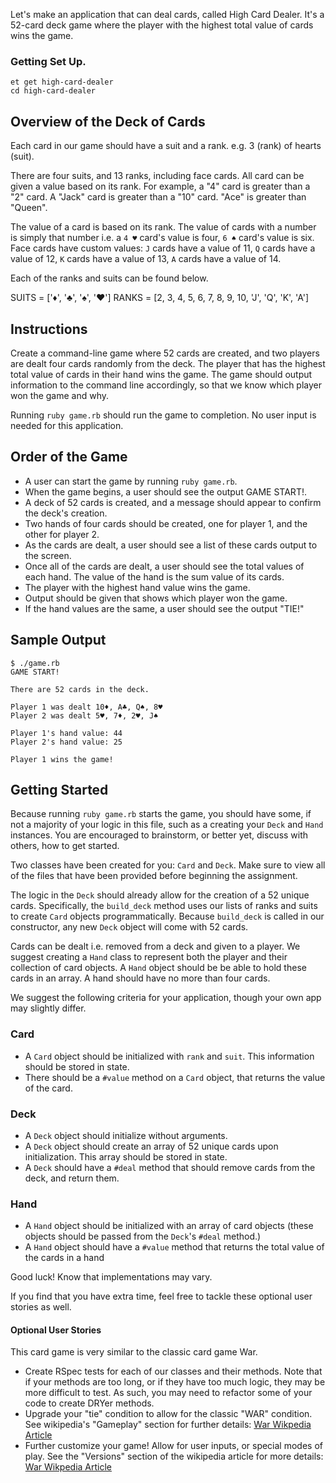 Let's make an application that can deal cards, called High Card Dealer. It's a 52-card deck game where the player with the highest total value of cards wins the game.
 
### Getting Set Up.   
  
```no-highlight
et get high-card-dealer
cd high-card-dealer  
```
  
## Overview of the Deck of Cards

Each card in our game should have a suit and a rank. e.g. 3 (rank) of hearts (suit).

There are four suits, and 13 ranks, including face cards. All card can be given a value based on its rank. For example, a "4" card is greater than a "2" card. A "Jack" card is greater than a "10" card. "Ace" is greater than "Queen".

The value of a card is based on its rank. The value of cards with a number is simply that number i.e. a `4 ♥` card's value is four, `6 ♠` card's value is six. Face cards have custom values: `J` cards have a value of 11, `Q` cards have a value of 12, `K` cards have a value of 13, `A` cards have a value of 14. 

Each of the ranks and suits can be found below. 

SUITS = ['♦', '♣', '♠', '♥'] 
RANKS = [2, 3, 4, 5, 6, 7, 8, 9, 10, 'J', 'Q', 'K', 'A']

## Instructions 

Create a command-line game where 52 cards are created, and two players are dealt four cards randomly from the deck. The player that has the highest total value of cards in their hand wins the game. The game should output information to the command line accordingly, so that we know which player won the game and why.

Running `ruby game.rb` should run the game to completion. No user input is needed for this application.
 
## Order of the Game

- A user can start the game by running `ruby game.rb`.
- When the game begins, a user should see the output GAME START!.
- A deck of 52 cards is created, and a message should appear to confirm the deck's creation.
- Two hands of four cards should be created, one for player 1, and the other for player 2.
- As the cards are dealt, a user should see a list of these cards output to the screen.
- Once all of the cards are dealt, a user should see the total values of each hand. The value of the hand is the sum value of its cards.
- The player with the highest hand value wins the game.
- Output should be given that shows which player won the game.
- If the hand values are the same, a user should see the output "TIE!"

## Sample Output

```no-highlight
$ ./game.rb
GAME START!

There are 52 cards in the deck.

Player 1 was dealt 10♦, A♣, Q♠, 8♥
Player 2 was dealt 5♥, 7♦, 2♥, J♠

Player 1's hand value: 44
Player 2's hand value: 25

Player 1 wins the game!
```

## Getting Started
   
Because running `ruby game.rb` starts the game, you should have some, if not a majority of your logic in this file, such as a creating your `Deck` and `Hand` instances. You are encouraged to brainstorm, or better yet, discuss with others, how to get started.

Two classes have been created for you: `Card` and `Deck`. Make sure to view all of the files that have been provided before beginning the assignment.

The logic in the `Deck` should already allow for the creation of a 52 unique cards. Specifically, the `build_deck` method uses our lists of ranks and suits to create `Card` objects programmatically. Because `build_deck` is called in our constructor, any new `Deck` object will come with 52 cards.

Cards can be dealt i.e. removed from a deck and given to a player. We suggest creating a `Hand` class to represent both the player and their collection of card objects. A `Hand` object should be be able to hold these cards in an array. A hand should have no more than four cards.

We suggest the following criteria for your application, though your own app may slightly differ.

### Card 

- A `Card` object should be initialized with `rank` and `suit`. This information should be stored in state.
- There should be a `#value` method on a `Card` object, that returns the value of the card.

### Deck

- A `Deck` object should initialize without arguments.
- A `Deck` object should create an array of 52 unique cards upon initialization. This array should be stored in state.
- A `Deck` should have a `#deal` method that should remove cards from the deck, and return them.

### Hand

- A `Hand` object should be initialized with an array of card objects (these objects should be passed from the `Deck`'s `#deal` method.)
- A `Hand` object should have a `#value` method that returns the total value of the cards in a hand

Good luck! Know that implementations may vary.

If you find that you have extra time, feel free to tackle these optional user stories as well.

#### Optional User Stories
  
This card game is very similar to the classic card game War.

- Create RSpec tests for each of our classes and their methods. Note that if your methods are too long, or if they have too much logic, they may be more difficult to test. As such, you may need to refactor some of your code to create DRYer methods.
- Upgrade your "tie" condition to allow for the classic "WAR" condition. See wikipedia's "Gameplay" section for further details: [War Wikpedia Article](<https://en.wikipedia.org/wiki/War_(card_game)>)
- Further customize your game! Allow for user inputs, or special modes of play. See the "Versions" section of the wikipedia article for more details: [War Wikpedia Article](<https://en.wikipedia.org/wiki/War_(card_game)>)
